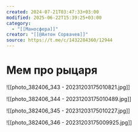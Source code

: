 ```yaml
---
created: 2024-07-21T03:47:33+03:00
modified: 2025-06-22T15:39:25+03:00
category:
  - "[[Маносфера]]"
creator: "[[@Антон Сорвачев]]"
source: https://t.me/c/1432284360/12944
---
```


# Мем про рыцаря

![[photo_382406_343 - 20231203175010821.jpg]]

![[photo_382406_344 - 20231203175010489.jpg]]

![[photo_382406_345 - 20231203175010227.jpg]]

![[photo_382406_346 - 20231203175009925.jpg]]
